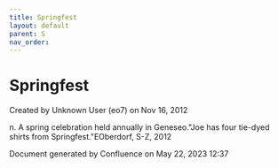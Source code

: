 ```yaml
---
title: Springfest
layout: default
parent: S
nav_order:
---
```


# Springfest

Created by  Unknown User (eo7) on Nov 16, 2012

n. A spring celebration held annually in Geneseo.&quot;Joe has four tie-dyed shirts from Springfest.&quot;EOberdorf, S-Z, 2012

Document generated by Confluence on May 22, 2023 12:37


